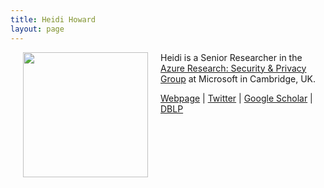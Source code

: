 ```yaml
---
title: Heidi Howard
layout: page
---
```


<img align="left" width="200" height="200" src="../img/heidi.jpg" hspace="20"> 

Heidi is a Senior Researcher in the [Azure Research: Security & Privacy Group](https://www.microsoft.com/en-us/research/group/azure-security-privacy/) at Microsoft in Cambridge, UK.

[Webpage](https://www.microsoft.com/en-us/research/people/heidihoward/k) \| [Twitter](https://twitter.com/heidiann360) \| [Google Scholar](https://scholar.google.com/citations?user=DXsaMGgAAAAJ&hl=en) \| [DBLP](https://dblp.uni-trier.de/pid/06/4997.html)